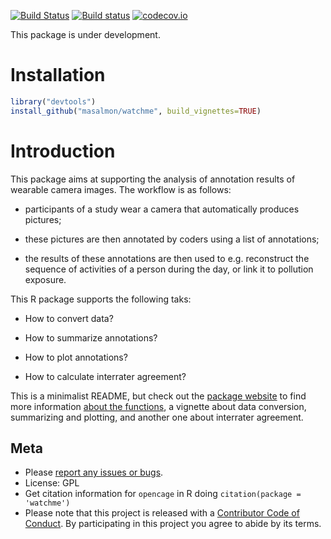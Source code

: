 
[![Build Status](https://travis-ci.org/masalmon/watchme.svg)](https://travis-ci.org/masalmon/watchme)
[![Build status](https://ci.appveyor.com/api/projects/status/6om2pq1kunx4wfuw?svg=true)](https://ci.appveyor.com/project/masalmon/watchme)
[![codecov.io](https://codecov.io/github/masalmon/watchme/coverage.svg?branch=master)](https://codecov.io/github/masalmon/watchme?branch=master)

This package is under development.

# Installation

```r
library("devtools")
install_github("masalmon/watchme", build_vignettes=TRUE)

```


# Introduction

This package aims at supporting the analysis of annotation results of wearable camera images. The workflow is as follows: 

* participants of a study wear a camera that automatically produces pictures;

* these pictures are then annotated by coders using a list of annotations;

* the results of these annotations are then used to e.g. reconstruct the sequence of activities of a person during the day, or link it to pollution exposure.

This R package supports the following taks:

* How to convert data?

* How to summarize annotations?

* How to plot annotations?

* How to calculate interrater agreement? 

This is a minimalist README, but check out the [package website](http://www.masalmon.eu/watchme/) to find more information [about the functions](http://www.masalmon.eu/watchme/reference/index.html), a vignette about data conversion, summarizing and plotting, and another one about interrater agreement.

## Meta

* Please [report any issues or bugs](https://github.com/masalmon/watchme/issues).
* License: GPL
* Get citation information for `opencage` in R doing `citation(package = 'watchme')`
* Please note that this project is released with a [Contributor Code of Conduct](CONDUCT.md). By participating in this project you agree to abide by its terms.



